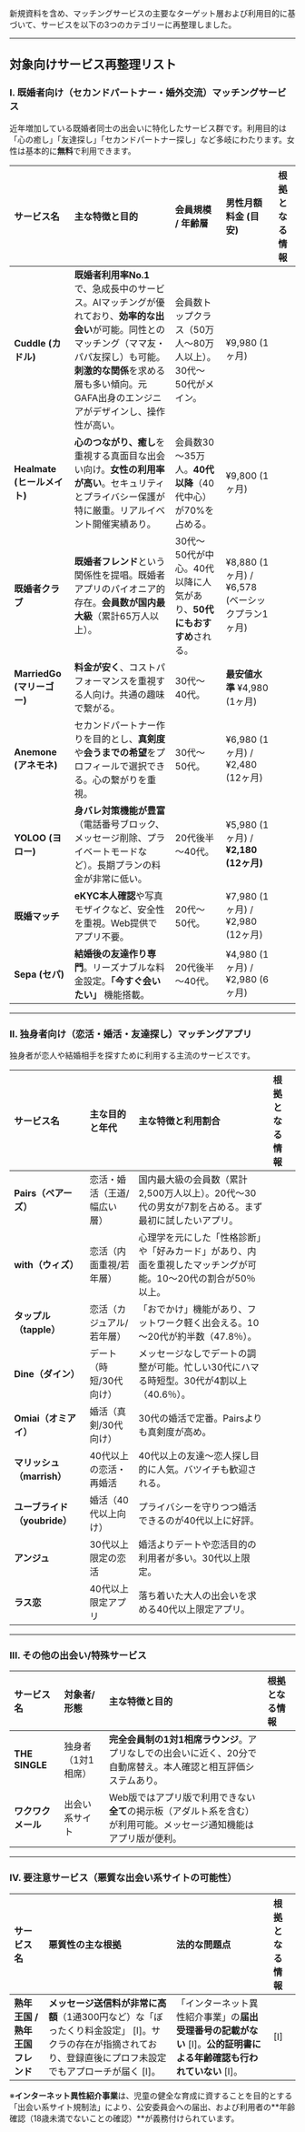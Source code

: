 新規資料を含め、マッチングサービスの主要なターゲット層および利用目的に基づいて、サービスを以下の3つのカテゴリーに再整理しました。

---

## 対象向けサービス再整理リスト

### I. 既婚者向け（セカンドパートナー・婚外交流）マッチングサービス

近年増加している既婚者同士の出会いに特化したサービス群です。利用目的は「心の癒し」「友達探し」「セカンドパートナー探し」など多岐にわたります。女性は基本的に**無料**で利用できます。

| サービス名 | 主な特徴と目的 | 会員規模 / 年齢層 | 男性月額料金 (目安) | 根拠となる情報 |
| :--- | :--- | :--- | :--- | :--- |
| **Cuddle (カドル)** | **既婚者利用率No.1**で、急成長中のサービス。AIマッチングが優れており、**効率的な出会い**が可能。同性とのマッチング（ママ友・パパ友探し）も可能。**刺激的な関係**を求める層も多い傾向。元GAFA出身のエンジニアがデザインし、操作性が高い。 | 会員数トップクラス（50万人～80万人以上）。30代～50代がメイン。 | ¥9,980 (1ヶ月) | |
| **Healmate (ヒールメイト)** | **心のつながり、癒し**を重視する真面目な出会い向け。**女性の利用率が高い**。セキュリティとプライバシー保護が特に厳重。リアルイベント開催実績あり。 | 会員数30～35万人。**40代以降**（40代中心）が70%を占める。 | ¥9,800 (1ヶ月) | |
| **既婚者クラブ** | **既婚者フレンド**という関係性を提唱。既婚者アプリのパイオニア的存在。**会員数が国内最大級**（累計65万人以上）。 | 30代〜50代が中心。40代以降に人気があり、**50代にもおすすめ**される。 | ¥8,880 (1ヶ月) / ¥6,578 (ベーシックプラン1ヶ月) | |
| **MarriedGo (マリーゴー)** | **料金が安く**、コストパフォーマンスを重視する人向け。共通の趣味で繋がる。 | 30代〜40代。 | **最安値水準** ¥4,980 (1ヶ月) | |
| **Anemone (アネモネ)** | セカンドパートナー作りを目的とし、**真剣度**や**会うまでの希望**をプロフィールで選択できる。心の繋がりを重視。 | 30代～50代。 | ¥6,980 (1ヶ月) / ¥2,480 (12ヶ月) | |
| **YOLOO (ヨロー)** | **身バレ対策機能が豊富**（電話番号ブロック、メッセージ削除、プライベートモードなど）。長期プランの料金が非常に低い。 | 20代後半～40代。 | ¥5,980 (1ヶ月) / **¥2,180 (12ヶ月)** | |
| **既婚マッチ** | **eKYC本人確認**や写真モザイクなど、安全性を重視。Web提供でアプリ不要。 | 20代～50代。 | ¥7,980 (1ヶ月) / ¥2,980 (12ヶ月) | |
| **Sepa (セパ)** | **結婚後の友達作り専門**。リーズナブルな料金設定。**「今すぐ会いたい」** 機能搭載。 | 20代後半～40代。 | ¥4,980 (1ヶ月) / ¥2,980 (6ヶ月) | |

---

### II. 独身者向け（恋活・婚活・友達探し）マッチングアプリ

独身者が恋人や結婚相手を探すために利用する主流のサービスです。

| サービス名 | 主な目的と年代 | 主な特徴と利用割合 | 根拠となる情報 |
| :--- | :--- | :--- | :--- |
| **Pairs（ペアーズ）** | 恋活・婚活（王道/幅広い層） | 国内最大級の会員数（累計2,500万人以上）。20代～30代の男女が7割を占める。まず最初に試したいアプリ。 | |
| **with（ウィズ）** | 恋活（内面重視/若年層） | 心理学を元にした「性格診断」や「好みカード」があり、内面を重視したマッチングが可能。10～20代の割合が50％以上。 | |
| **タップル（tapple）** | 恋活（カジュアル/若年層） | 「おでかけ」機能があり、フットワーク軽く出会える。10～20代が約半数（47.8％）。 | |
| **Dine（ダイン）** | デート（時短/30代向け） | メッセージなしでデートの調整が可能。忙しい30代にハマる時短型。30代が4割以上（40.6％）。 | |
| **Omiai（オミアイ）** | 婚活（真剣/30代向け） | 30代の婚活で定番。Pairsよりも真剣度が高め。 | |
| **マリッシュ（marrish）** | 40代以上の恋活・再婚活 | 40代以上の友達～恋人探し目的に人気。バツイチも歓迎される。 | |
| **ユーブライド（youbride）** | 婚活（40代以上向け） | プライバシーを守りつつ婚活できるのが40代以上に好評。 | |
| **アンジュ** | 30代以上限定の恋活 | 婚活よりデートや恋活目的の利用者が多い。30代以上限定。 | |
| **ラス恋** | 40代以上限定アプリ | 落ち着いた大人の出会いを求める40代以上限定アプリ。 | |

---

### III. その他の出会い/特殊サービス

| サービス名 | 対象者/形態 | 主な特徴と目的 | 根拠となる情報 |
| :--- | :--- | :--- | :--- |
| **THE SINGLE** | 独身者（1対1相席） | **完全会員制の1対1相席ラウンジ**。アプリなしでの出会いに近く、20分で自動席替え。本人確認と相互評価システムあり。 | |
| **ワクワクメール** | 出会い系サイト | Web版ではアプリ版で利用できない**全て**の掲示板（アダルト系を含む）が利用可能。メッセージ通知機能はアプリ版が便利。 | |

---

### IV. 要注意サービス（悪質な出会い系サイトの可能性）

| サービス名 | 悪質性の主な根拠 | 法的な問題点 | 根拠となる情報 |
| :--- | :--- | :--- | :--- |
| **熟年王国 / 熟年王国フレンド** | **メッセージ送信料が非常に高額**（1通300円など）な「ぼったくり料金設定」 [I]。サクラの存在が指摘されており、登録直後にプロフ未設定でもアプローチが届く [I]。 | 「インターネット異性紹介事業」の**届出受理番号の記載がない** [I]。**公的証明書による年齢確認も行われていない** [I]。 | [I] |

※**インターネット異性紹介事業**は、児童の健全な育成に資することを目的とする「出会い系サイト規制法」により、公安委員会への届出、および利用者の**年齢確認（18歳未満でないことの確認）**が義務付けられています。
